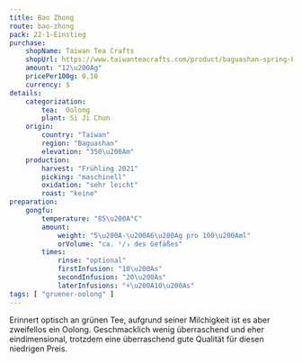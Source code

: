 ```yaml
---
title: Bao Zhong
route: bao-zhong
pack: 22-1-Einstieg
purchase:
    shopName: Taiwan Tea Crafts
    shopUrl: https://www.taiwanteacrafts.com/product/baguashan-spring-bao-zhong-tea/
    amount: "12\u200Ag"
    pricePer100g: 0,10
    currency: $
details:
    categorization:
        tea:  Oolong
        plant: Si Ji Chun
    origin: 
        country: "Taiwan"
        region: "Baguashan"
        elevation: "350\u200Am"
    production:
        harvest: "Frühling 2021"
        picking: "maschinell"
        oxidation: "sehr leicht"
        roast: "keine"
preparation:
    gongfu:
        temperature: "85\u200A°C"
        amount:
            weight: "5\u200A-\u200A6\u200Ag pro 100\u200Aml"
            orVolume: "ca. ¹/₃ des Gefäßes"
        times:
            rinse: "optional"
            firstInfusion: "10\u200As"
            secondInfusion: "20\u200As"
            laterInfusions: "+\u200A10\u200As"
tags: [ "gruener-oolong" ]
---
```

Erinnert optisch an grünen Tee, aufgrund seiner Milchigkeit ist es aber zweifellos ein Oolong. Geschmacklich wenig überraschend und eher eindimensional, trotzdem eine überraschend gute Qualität für diesen niedrigen Preis.